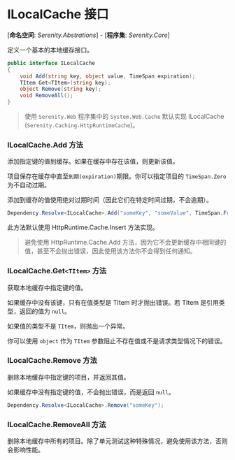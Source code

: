 # ILocalCache 接口

[**命名空间**: *Serenity.Abstrations*] - [**程序集**: *Serenity.Core*]

定义一个基本的本地缓存接口。

```cs
public interface ILocalCache
{
    void Add(string key, object value, TimeSpan expiration);
    TItem Get<TItem>(string key);
    object Remove(string key);
    void RemoveAll();
}
```

> 使用 `Serenity.Web` 程序集中的 `System.Web.Cache` 默认实现  ILocalCache (`Serenity.Caching.HttpRuntimeCache`)。

### ILocalCache.Add 方法 

添加指定键的值到缓存。如果在缓存中存在该值，则更新该值。

项目保存在缓存中直至`到期(expiration)`期限。你可以指定项目的 `TimeSpan.Zero` 为不自动过期。

添加到缓存的值使用绝对过期时间（因此它们在特定时间过期，不会逾期）。

```cs
Dependency.Resolve<ILocalCache>.Add("someKey", "someValue", TimeSpan.FromMinutes(5));
```

此方法默认使用 HttpRuntime.Cache.Insert 方法实现。
> 避免使用 HttpRuntime.Cache.Add 方法，因为它不会更新缓存中相同键的值，甚至不会抛出错误，因此使用该方法你不会得到任何通知。

### ILocalCache.Get`<TItem>` 方法 

获取本地缓存中指定键的值。

如果缓存中没有该键，只有在值类型是 TItem 时才抛出错误。若 TItem 是引用类型，返回的值为 `null`。

如果值的类型不是 `TItem`，则抛出一个异常。 

你可以使用 `object` 作为 `TItem` 参数阻止不存在值或不是请求类型情况下的错误。

### ILocalCache.Remove 方法 

删除本地缓存中指定键的项目，并返回其值。

如果缓存中没有指定键的值，不会抛出错误，而是返回 `null`。

```cs
Dependency.Resolve<ILocalCache>.Remove("someKey");
```

### ILocalCache.RemoveAll 方法 

删除本地缓存中所有的项目。除了单元测试这种特殊情况，避免使用该方法，否则会影响性能。
